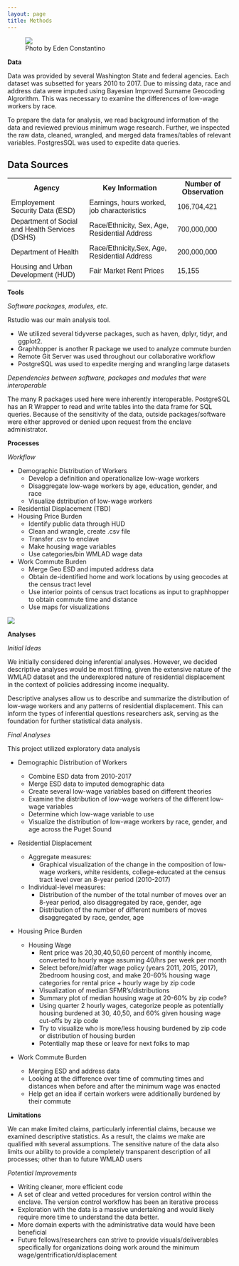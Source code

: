 ```yaml
---
layout: page
title: Methods
---
```

<figure>
<img src="{{ site.url }}{{ site.baseurl }}/assets/img/methods.jpeg">
<figcaption>Photo by Eden Constantino</figcaption>
</figure>

**Data** 

Data was provided by several Washington State and federal agencies. Each dataset was subsetted for years 2010 to 2017. Due to missing data, race and address data were imputed using Bayesian Improved Surname Geocoding Algrorithm. This was necessary to examine the differences of low-wage workers by race. 

To prepare the data for analysis, we read background information of the data and reviewed previous minimum wage research. Further, we inspected the raw data, cleaned, wrangled, and merged data frames/tables of relevant variables. PostgresSQL was used to expedite data queries. 

<html>
<head>
<style>
table {
  font-family: arial, sans-serif;
  border-collapse: collapse;
  width: 100%;
}

td, th {
  border: 1px solid #dddddd;
  text-align: left;
  padding: 8px;
}

tr:nth-child(even) {
  background-color: #dddddd;
}
</style>
</head>
<body>

<h2>Data Sources</h2>

<table>
  <tr>
    <th>Agency</th>
    <th>Key Information</th>
    <th>Number of Observation</th>
  </tr>
  <tr>
    <td>Employement Security Data (ESD)</td>
    <td>Earnings, hours worked, job characteristics</td>
    <td>106,704,421</td>
  </tr>
  <tr>
    <td>Department of Social and Health Services (DSHS)</td>
    <td>Race/Ethnicity, Sex, Age, Residential Address</td>
    <td>700,000,000</td>
  </tr>
  <tr>
    <td>Department of Health</td>
    <td>Race/Ethnicity,Sex, Age, Residential Address</td>
    <td>200,000,000</td>
  </tr>
  <tr>
    <td>Housing and Urban Development (HUD)</td>
    <td>Fair Market Rent Prices</td>
    <td>15,155</td>
  </tr>
</table>

</body>
</html>


**Tools**

*Software packages, modules, etc.* 

Rstudio was our main analysis tool.
- We utilized several tidyverse packages, such as haven, dplyr, tidyr, and ggplot2. 
- Graphhopper is another R package we used to analyze commute burden
- Remote Git Server was used throughout our collaborative workflow
- PostgreSQL was used to expedite merging and wrangling large datasets

*Dependencies between software, packages and modules that were interoperable*

The many R packages used here were inherently interoperable. PostgreSQL has an R Wrapper to read and write tables into the data frame for SQL queries. Because of the sensitivity of the data, outside packages/software were either approved or denied upon request from the enclave administrator. 

**Processes**

*Workflow* 
- Demographic Distribution of Workers
  - Develop a definition and operationalize low-wage workers
  - Disaggregate low-wage workers by age, education, gender, and race
  - Visualize dstribution of low-wage workers 
- Residential Displacement (TBD) 
- Housing Price Burden 
  - Identify public data through HUD
  - Clean and wrangle, create .csv file
  - Transfer .csv to enclave
  - Make housing wage variables
  - Use categories/bin WMLAD wage data
- Work Commute Burden
  - Merge Geo ESD and imputed address data 
  - Obtain de-identified home and work locations by using geocodes at the census tract level
  - Use interior points of census tract locations as input to graphhopper to obtain commute time and distance
  - Use maps for visualizations  

<img src="{{ site.url }}{{ site.baseurl }}/assets/img/WAMAP.png">


**Analyses**

*Initial Ideas*

We initially considered doing inferential analyses. However, we decided descriptive analyses would be most fitting, given the extensive nature of the WMLAD dataset and the underexplored nature of residential displacement in the context of policies addressing income inequality.

Descriptive analyses allow us to describe and summarize the distribution of low-wage workers and any patterns of residential displacement.  This can inform the types of inferential questions researchers ask, serving as the foundation for further statistical data analysis.

*Final Analyses*

This project utilized exploratory data analysis 

  - Demographic Distribution of Workers
      - Combine ESD data from 2010-2017 
      - Merge ESD data to imputed demographic data 
      - Create several low-wage variables based on different theories
      - Examine the distribution of low-wage workers of the different low-wage variables
      - Determine which low-wage variable to use 
      - Visualize the distribution of low-wage workers by race, gender, and age across the Puget Sound

  - Residential Displacement
    - Aggregate measures:
        - Graphical visualization of the change in the composition of low-wage workers, white residents, college-educated at the census tract level over an 8-year period (2010-2017) 
    - Individual-level measures:
        - Distribution of the number of the total number of moves over an 8-year period, also disaggregated by race, gender, age 
        - Distribution of the number of different numbers of moves disaggregated by race, gender, age

  - Housing Price Burden
      - Housing Wage
          - Rent price was 20,30,40,50,60 percent of monthly income, converted to hourly wage assuming 40/hrs per week per month
          - Select before/mid/after wage policy (years 2011, 2015, 2017), 2bedroom housing cost, and make 20-60% housing wage categories for rental price + hourly wage by zip code
          - Visualization of median SFMR’s/distributions 
          - Summary plot of median housing wage at 20-60% by zip code?
          - Using quarter 2 hourly wages, categorize people as potentially housing burdened at 30, 40,50, and 60% given housing wage cut-offs by zip code
          - Try to visualize who is more/less housing burdened by zip code or distribution of housing burden
          - Potentially map these or leave for next folks to map
        
  - Work Commute Burden
      - Merging ESD and address data
      - Looking at the difference over time of commuting times and distances when before and after the minimum wage was enacted
      - Help get an idea if certain workers were additionally burdened by their commute


**Limitations**

We can make limited claims, particularly inferential claims, because we examined descriptive statistics. As a result, the claims we make are qualified with several assumptions. The sensitive nature of the data also limits our ability to provide a completely transparent description of all processes; other than to future WMLAD users

*Potential Improvements*

- Writing cleaner, more efficient code 
- A set of clear and vetted procedures for version control within the enclave. The version control workflow has been an iterative process 
- Exploration with the data is a massive undertaking and would likely require more time to understand the data better. 
- More domain experts with the administrative data would have been beneficial
- Future fellows/researchers can strive to provide visuals/deliverables specifically for organizations doing work around the minimum wage/gentrification/displacement 
